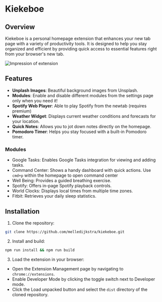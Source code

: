 # Kiekeboe

## Overview

Kiekeboe is a personal homepage extension that enhances your new tab page with a variety of productivity tools. It is designed to help you stay organized and efficient by providing quick access to essential features right from your browser's new tab.

![Impression of extension](./docs/impression-kiekeboe-extension.png)

## Features

- **Unplash Images**: Beautiful background images from Unsplash.
- **Modules**: Enable and disable different modules from the settings page only when you need it!
- **Spotify Web Player**: Able to play Spotify from the newtab (requires premium)
- **Weather Widget**: Displays current weather conditions and forecasts for your location.
- **Quick Notes**: Allows you to jot down notes directly on the homepage.
- **Pomodoro Timer**: Helps you stay focused with a built-in Pomodoro timer.

### Modules

- Google Tasks: Enables Google Tasks integration for viewing and adding tasks.
- Command Center: Shows a handy dashboard with quick actions. Use `cmd+p` within the homepage to open command center
- Well Being: Provides a guided breathing exercise.
- Spotify: Offers in-page Spotify playback controls.
- World Clocks: Displays local times from multiple time zones.
- Fitbit: Retrieves your daily sleep statistics.

## Installation

1. Clone the repository:

```bash
git clone https://github.com/melledijkstra/kiekeboe.git
```

2. Install and build:

```bash
npm run install && npm run build
```

3. Load the extension in your browser:

- Open the Extension Management page by navigating to `chrome://extensions`.
- Enable Developer Mode by clicking the toggle switch next to Developer mode.
- Click the Load unpacked button and select the `dist` directory of the cloned repository.
